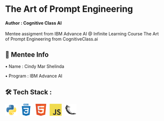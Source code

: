 
# The Art of Prompt Engineering
#### Author : Cognitive Class AI

Mentee assigment from IBM Advance AI @ Infinite Learning Course The Art of Prompt Engineering from CognitiveClass.ai

## 👋 Mentee Info
 • Name    : Cindy Mar Shelinda
 
 • Program : IBM Advance AI

## :hammer_and_wrench: Tech Stack :
<div>
  <img src="https://github.com/devicons/devicon/blob/master/icons/python/python-original.svg" title="Python" alt="Python" width="40" height="40"/>&nbsp;
  <img src="https://github.com/devicons/devicon/blob/master/icons/css3/css3-plain-wordmark.svg"  title="CSS3" alt="CSS" width="40" height="40"/>&nbsp;
  <img src="https://github.com/devicons/devicon/blob/master/icons/html5/html5-original.svg" title="HTML5" alt="HTML" width="40" height="40"/>&nbsp;
  <img src="https://github.com/devicons/devicon/blob/master/icons/javascript/javascript-original.svg" title="JavaScript" alt="JavaScript" width="40" height="40"/>&nbsp;
  <img src="https://github.com/devicons/devicon/blob/master/icons/flask/flask-original.svg" title="Firebase" alt="Firebase" width="40" height="40"/>&nbsp;
</div>
